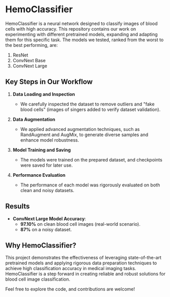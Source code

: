 # HemoClassifier

HemoClassifier is a neural network designed to classify images of blood cells with high accuracy. This repository contains our work on experimenting with different pretrained models, expanding and adapting them for this specific task. The models we tested, ranked from the worst to the best performing, are:

1. ResNet  
2. ConvNext Base  
3. ConvNext Large  

## Key Steps in Our Workflow

1. **Data Loading and Inspection**  
   - We carefully inspected the dataset to remove outliers and "fake blood cells" (images of singers added to verify dataset validation).  

2. **Data Augmentation**  
   - We applied advanced augmentation techniques, such as RandAugment and AugMix, to generate diverse samples and enhance model robustness.

3. **Model Training and Saving**  
   - The models were trained on the prepared dataset, and checkpoints were saved for later use.

4. **Performance Evaluation**  
   - The performance of each model was rigorously evaluated on both clean and noisy datasets.

## Results

- **ConvNext Large Model Accuracy**:  
  - **97.10%** on clean blood cell images (real-world scenario).  
  - **87%** on a noisy dataset.

## Why HemoClassifier?

This project demonstrates the effectiveness of leveraging state-of-the-art pretrained models and applying rigorous data preparation techniques to achieve high classification accuracy in medical imaging tasks. HemoClassifier is a step forward in creating reliable and robust solutions for blood cell image classification.

Feel free to explore the code, and contributions are welcome!

